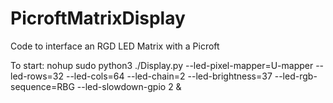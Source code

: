 # PicroftMatrixDisplay
Code to interface an RGD LED Matrix with a Picroft

To start:
nohup sudo python3 ./Display.py --led-pixel-mapper=U-mapper --led-rows=32 --led-cols=64 --led-chain=2 --led-brightness=37 --led-rgb-sequence=RBG --led-slowdown-gpio 2 &
